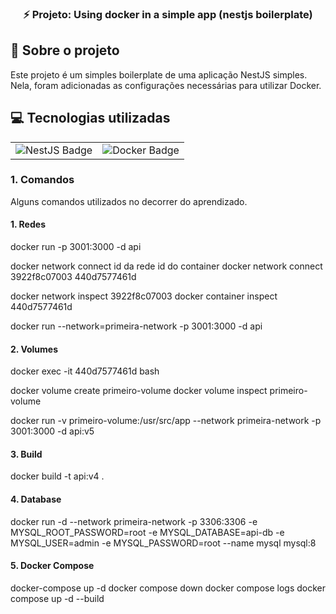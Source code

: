 <h3 align="center">
  ⚡ Projeto: Using docker in a simple app (nestjs boilerplate)
</h3>

## :rocket: Sobre o projeto

Este projeto é um simples boilerplate de uma aplicação NestJS simples. Nela, foram adicionadas as configurações necessárias para utilizar Docker.

## :computer: Tecnologias utilizadas

<table>
  <tr>
    <td><img src="https://img.shields.io/badge/nestjs-%23E0234E.svg?style=for-the-badge&logo=nestjs&logoColor=white" alt="NestJS Badge"></td>
    <td><img src="https://img.shields.io/badge/docker-%230db7ed.svg?style=for-the-badge&logo=docker&logoColor=white" alt="Docker Badge"></td>
  </tr>
</table>

### 1. Comandos

Alguns comandos utilizados no decorrer do aprendizado.

#### 1. Redes

docker run -p 3001:3000 -d api

docker network connect id da rede id do container
docker network connect 3922f8c07003 440d7577461d

docker network inspect 3922f8c07003
docker container inspect 440d7577461d

docker run --network=primeira-network -p 3001:3000 -d api

#### 2. Volumes

docker exec -it 440d7577461d bash

docker volume create primeiro-volume
docker volume inspect primeiro-volume

docker run -v primeiro-volume:/usr/src/app --network primeira-network -p 3001:3000 -d api:v5

#### 3. Build

docker build -t api:v4 .

#### 4. Database

docker run -d --network primeira-network -p 3306:3306 -e MYSQL_ROOT_PASSWORD=root -e MYSQL_DATABASE=api-db -e MYSQL_USER=admin -e MYSQL_PASSWORD=root --name mysql mysql:8

#### 5. Docker Compose

docker-compose up -d
docker compose down
docker compose logs
docker compose up -d --build

